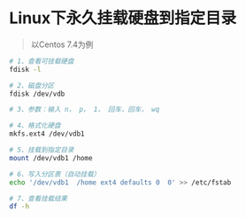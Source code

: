 # Linux下永久挂载硬盘到指定目录

> 以Centos 7.4为例

```bash
# 1、查看可挂载硬盘
fdisk -l

# 2、磁盘分区
fdisk /dev/vdb

# 3、参数：输入 n， p， 1， 回车，回车， wq

# 4、格式化硬盘
mkfs.ext4 /dev/vdb1

# 5、挂载到指定目录
mount /dev/vdb1 /home

# 6、写入分区表（自动挂载）
echo '/dev/vdb1  /home ext4 defaults 0  0' >> /etc/fstab

# 7、查看挂载结果
df -h
```



